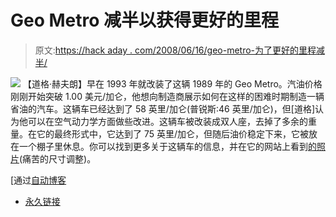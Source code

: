 # Geo Metro 减半以获得更好的里程

> 原文:[https://hack aday . com/2008/06/16/geo-metro-为了更好的里程减半/](https://hackaday.com/2008/06/16/geo-metro-halved-for-better-mileage/)

![](../Images/61a726b463ef7b885f9dce1e54987e0e.png)
【道格·赫夫朗】早在 1993 年就改装了这辆 1989 年的 Geo Metro。汽油价格刚刚开始突破 1.00 美元/加仑，他想向制造商展示如何在这样的困难时期制造一辆省油的汽车。这辆车已经达到了 58 英里/加仑(普锐斯:46 英里/加仑)，但[道格]认为他可以在空气动力学方面做些改进。这辆车被改装成双人座，去掉了多余的重量。在它的最终形式中，它达到了 75 英里/加仑，但随后油价稳定下来，它被放在一个棚子里休息。你可以找到更多关于这辆车的信息，并在它的网站上看到[的照片](http://1989geometro.com/index.html)(痛苦的尺寸调整)。

[通过[自动博客](http://www.autoblog.com/2008/06/16/blue-1989-geo-metro-has-been-green-since-1993/)

*   [永久链接](http://www.autoblog.com/2008/06/16/blue-1989-geo-metro-has-been-green-since-1993/)